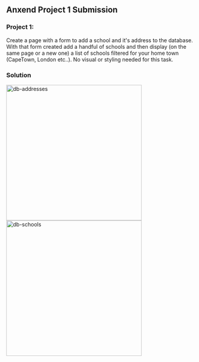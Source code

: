 ## Anxend Project 1 Submission

### Project 1:

Create a page with a form to add a school and it's address to the database.
With that form created add a handful of schools and then display (on the same page or a new one) a list of schools filtered for your home town (CapeTown, London etc..).
No visual or styling needed for this task.

### Solution

<span>
<img width="360" alt="db-addresses" src="https://github.com/000kev/anxend-challenge/assets/26770945/cf931f97-b07f-42ad-858c-9c9433626523">
<img width="360" alt="db-schools" src="https://github.com/000kev/anxend-challenge/assets/26770945/ac397a3c-6070-49f0-bb03-6a55f9216029">
</span>
